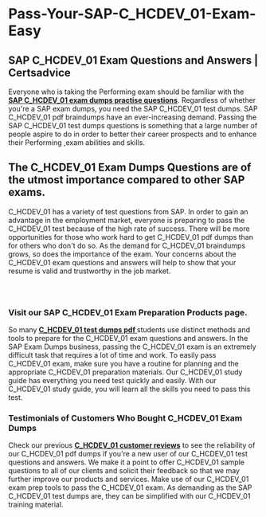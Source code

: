 # Pass-Your-SAP-C_HCDEV_01-Exam-Easy
<h2><strong>SAP C_HCDEV_01 Exam Questions and Answers | Certsadvice</strong></h2> <p>Everyone who is taking the Performing exam should be familiar with the <a href="http://www.certsadvice.com/sap/c_hcdev_01-practice-questions"><strong>SAP C_HCDEV_01 exam dumps practise questions</strong></a>. Regardless of whether you&#39;re a SAP exam dumps, you need the SAP C_HCDEV_01 test dumps. SAP C_HCDEV_01 pdf braindumps have an ever-increasing demand. Passing the SAP C_HCDEV_01 test dumps questions is something that a large number of people aspire to do in order to better their career prospects and to enhance their Performing ,exam abilities and skills.</p> <h2><strong>The C_HCDEV_01 Exam Dumps Questions are of the utmost importance compared to other SAP exams.</strong></h2> <p>C_HCDEV_01 has a variety of test questions from SAP. In order to gain an advantage in the employment market, everyone is preparing to pass the C_HCDEV_01 test because of the high rate of success. There will be more opportunities for those who work hard to get C_HCDEV_01 pdf dumps than for others who don&#39;t do so. As the demand for C_HCDEV_01 braindumps grows, so does the importance of the exam. Your concerns about the C_HCDEV_01 exam questions and answers will help to show that your resume is valid and trustworthy in the job market.</p> <p><a href="http://www.certsadvice.com/sap/c_hcdev_01-practice-questions" style="display: block; padding: 1em 0; text-align: center; "><img alt="" src="https://1.bp.blogspot.com/-RUOr8Wn-CRk/YUYAxC8kcHI/AAAAAAAAAnw/F7BbdI3tw8QDj5z8iX0vQAioQzKiUxduwCLcBGAsYHQ/s0/unnamed.jpg" /></a></p> <h3><strong>Visit our SAP C_HCDEV_01 Exam Preparation Products page.</strong></h3> <p>So many <a href="http://www.certsadvice.com/sap/c_hcdev_01-practice-questions"><strong>C_HCDEV_01 test dumps pdf </strong></a>students use distinct methods and tools to prepare for the C_HCDEV_01 exam questions and answers. In the SAP Exam Dumps business, passing the C_HCDEV_01 exam is an extremely difficult task that requires a lot of time and work. To easily pass C_HCDEV_01 exam, make sure you have a routine for planning and the appropriate C_HCDEV_01 preparation materials. Our C_HCDEV_01 study guide has everything you need test quickly and easily. With our C_HCDEV_01 study guide, you will learn all the skills you need to pass this test.</p> <h3><strong>Testimonials of Customers Who Bought C_HCDEV_01 Exam Dumps</strong></h3> <p>Check our previous <a href="http://www.certsadvice.com/sap/c_hcdev_01-practice-questions"><strong>C_HCDEV_01 customer reviews</strong></a> to see the reliability of our C_HCDEV_01 pdf dumps if you&#39;re a new user of our C_HCDEV_01 test questions and answers. We make it a point to offer C_HCDEV_01 sample questions to all of our clients and solicit their feedback so that we may further improve our products and services. Make use of our C_HCDEV_01 exam prep tools to pass the C_HCDEV_01 exam. As demanding as the SAP C_HCDEV_01 test dumps are, they can be simplified with our C_HCDEV_01 training material.</p>
